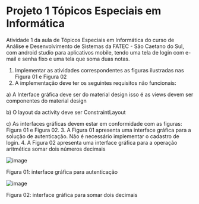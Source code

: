 # Projeto 1 Tópicos Especiais em Informática
Atividade 1 da aula de Tópicos Especiais em Informática do curso de Análise e Desenvolvimento de Sistemas da FATEC - São Caetano do Sul, com android studio para aplicativos mobile, tendo uma tela de login com e-mail e senha fixo e uma tela que soma duas notas.

1.	Implementar as atividades correspondentes as figuras ilustradas nas Figura 01 e Figura 02   
2.	A implementação deve ter os seguintes requisitos não funcionais:

a)	A Interface gráfica deve ser do material design isso é as views devem ser componentes do material design 

b)	O layout da activity deve ser ConstraintLayout  

c)	As interfaces gráficas devem estar em conformidade com as figuras:  Figura 01 e Figura 02. 
3.	A Figura 01 apresenta uma interface gráfica para a solução de autenticação. Não é necessário implementar o cadastro de login.
4.	A Figura 02 apresenta uma interface gráfica para a operação aritmética somar dois números decimais  


![image](https://user-images.githubusercontent.com/54014398/136127851-9a0156c7-9da6-47a5-8958-bb7f7c81b6b0.png)

Figura 01: interface gráfica para autenticação  
 
![image](https://user-images.githubusercontent.com/54014398/136127877-c394705a-05d7-43f5-a805-f0e3716290ee.png)

Figura 02: interface gráfica para somar dois decimais 

